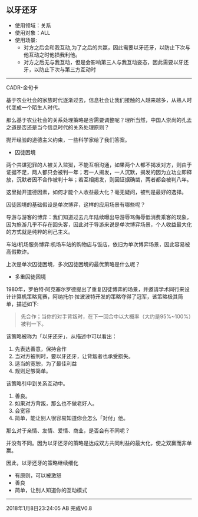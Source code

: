 ## 以牙还牙

* 使用领域：关系
* 使用对象：ALL
* 使用场景:
  * 对方之后会和我互动,为了之后的共赢，因此需要以牙还牙，以防止下次与他互动之时他损我利他。
  * 对方之后无与我互动，但是会影响第三人与我互动姿态，因此需要以牙还牙，以防止下次与第三方互动时








---

CADR-金句卡

基于农业社会的家族时代逐渐过去，信息社会让我们接触的人越来越多，从熟人时代变成一个陌生人时代。



那么基于农业社会的关系处理策略是否需要调整呢？理所当然，中国人崇尚的孔孟之道是否还是当今信息时代的关系处理原则？



抛开经验的道德主义约束，一些科学家给了我们答案。



* 囚徒困境

两个共谋犯罪的人被关入监狱，不能互相沟通，如果两个人都不揭发对方，则由于证据不足，两人都只会被判一年；若一人揭发，一人沉默，揭发的因为立功立即释放，沉默者因不合作被判十年；若互相揭发，则因证据确凿，两者都会被判八年。

这里抛开道德因素，如何才能个人收益最大化？毫无疑问，被判是最好的选择。



囚徒困境的基础假设是单次博弈，这样的应用场景有哪些呢？



导游与游客的博弈：我们知道过去几年陆续曝出导游辱骂侮辱低消费乘客的现象，因为旅游几乎不存在回头客，因此对于导游来说是单次博弈场景，个人收益最大化的方式就是纯粹的利己主义。



车站/机场服务博弈:机场车站的购物店与饭店，依旧为单次博弈场景，因此容易被高假欺诈。



上次是单次囚徒困境，多次囚徒困境的最优策略是什么呢？

* 多重囚徒困境

1980年，罗伯特·阿克塞尔罗德提出了重复囚徒博弈的场景，并邀请学术同行来设计计算机策略竞赛，阿纳托尔·拉波波特开发的策略夺得了冠军，该策略极其简单，描述如下:

> 先合作；当你的对手背叛时，在下一回合中以大概率（大约是95%~100%）被判一下。



该策略被称为「以牙还牙」，从描述中可以看出：

1. 先表达善意，保持合作
2. 当对方被判时，要以牙还牙，让背叛者也承受损失。
3. 适当的宽恕，为了最佳利益
4. 规则足够简单。



该策略引申到关系互动中。

1. 善良。
2. 如果对方背叛，那么也不做老好人。
3. 会宽容
4. 简单，能让别人很容易知道你会怎么「对付」他。



那么对于亲情、友情、爱情、商业，是否会有不同呢？

并没有不同。因为以牙还牙的策略是达成双方共同利益的最大化，使之双赢而非单赢。



因此，以牙还牙的策略继续细化

* 有原则，可以被激怒
* 善良
* 简单，让别人知道你的互动模式





---

2018年1月8日23:24:05 AB 完成V0.8 

















